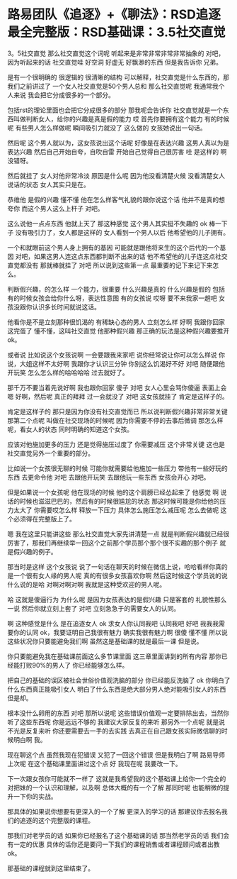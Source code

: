 # 路易团队《追逐》+《聊法》：RSD追逐最全完整版：RSD基础课：3.5社交直觉

3。5社交直觉 那么社交直觉这个词呢 听起来是非常非常非常非常抽象的 对吧，因为听起来的话 社交直觉哇 好空洞 好虚无 好飘渺的东西 但是我告诉你 兄弟。

是有一个很明确的 很逻辑的 很清晰的结构 可以解释，社交直觉是什么东西的，那我们之前讲过了 一个女人社交直觉是50个男人总和 那么社交直觉呢 我通常我个人来说 我会把它分成很多的一个部分。

包括rst的理论里面也会把它分成很多的部分 那我呢会告诉你 社交直觉就是一个东西叫做判断女人，给你的兴趣是真是假的能力 哎 首先你要拥有这个能力 有的时候呢 有些男人怎么样做呢 瞬间吸引力就没了 这么做的 女孩她说出一句话。

然后呢 这个男人就以为，这女孩说出这个话呢 好像是在表达兴趣 这男人真以为是表达兴趣 然后自己开始自夸，自吹自雷 开始自己觉得自己很厉害 哇 是这样的 啊 没错呀。

然后就挂了 女人对他非常冷淡 原因是什么呢 因为他没看清楚火候 没看清楚女人说话的状态 女人其实只是在。

恭维他 是假的兴趣 懂不懂 他在怎么样客气礼貌的跟你说这个话 他并不是真的想夸你 而这个男人这么上杆子 对吧。

这么说他一点点东西 他就上天了 那这种感觉 这个男人其实挺不失趣的 ok 棒一下子 没有吸引力了，女人都是这样的 女人看到一个男人以后 他希望他的儿子拥有。

一个和就眼前这个男人身上拥有的基因 可能就是跟他将来生的这个后代的一个基因 对吧，如果这男人连这点东西都判断不出来的话 他不希望他的儿子连这点社交直觉都没有 那就棒就挂了 对吧 所以说到这些第一点 最重要的记下来记下来怎么。

判断假兴趣，的怎么样 一个能力，很重要 什么兴趣是真的 什么兴趣是假的 包括有的时候女孩会给你什么呀，表达性意图 有的女孩说 哎呀 要不来我家一趟吧 女孩没跟你认识多长时间就说这话。

他看你是不是立刻那种很饥渴的 有稀缺心态的男人 立刻怎么样 好啊 我跟你回家 这完蛋了 懂不懂，这叫社交直觉 他那种假兴趣 那正确的玩法是这种假兴趣要推开 ok。

或者说 比如说这个女孩说啊 一会要跟我来家吧 说你经常说让你可以怎么样说 你说，大姐这样不太好啊 我跟你才认识三分钟 你别这么饥渴好不好 对吧 随便跟他开玩笑 怎么怎么样的哈哈哈哈 过去就好了。

那千万不要当着先说好啊 我也跟你回家 傻子 对吧 女人心里会骂你傻逼 表面上会嗯 好啊，然后呢 真正的拜拜 过一会就没了 对吧 这女孩就挂了 肯定是这样子的。

肯定是这样子的 那只是因为你没有社交直觉而已 所以说判断假兴趣非常非常关键 那第二个点呢 叫做在社交现场的时候呢 因为你需要不停的去事后微调 那怎么样呢，看女人的状态 同时明确的知道这个女孩。

应该对他施加更多的压力 还是觉得施压过度了 你需要减压 这个非常关键 这也是社交直觉另外一个重要的部分。

比如说一个女孩很无聊的时候 可能你就需要给他施加一些压力 带他有一些好玩的东西 去更命令他 对吧 去跟他开玩笑 去跟他玩一些东西 女孩会开心 对吧。

但是如果说一个女孩呢 他在现场的时候 他的这个肩膀已经怂起来了 他感觉 啊 说话的时候也滋滋巴巴的，然后有的时候很尴尬的状态 那这时候可能是你给他的压力太大了 你需要哎怎么样 释放一下压力 具体怎么施压怎么减压呢 怎么去做呢 这个必须得在完整版上了。

嗯 我在这里只能讲这些 那么社交直觉大家先讲清楚一点 就是判断假兴趣就已经很厉害了，那我们再继续举一回这个之前那个学员那个那个很不实趣的那个例子 就是假兴趣的例子。

那当时是这样 这个女孩说 说了一句话在聊天的时候在微信上说，哈哈看样你真的是一个很有女人缘的男人呢 真的有很多女孩喜欢你啊 然后这时候这个学员说的说什么说的是哈 对啊对啊对啊 我就是这种受欢迎的男人呢。

哈 这就是傻逼行为 为什么呢 是因为女孩表达的是假兴趣 只是客套的 礼貌性那么一说 然后你就立刻上套了 对吧 立刻急急于的需要女人的认同。

啊 这种感觉是什么 是在追逐女人 ok 求女人你认同我吧 认同我吧 好吧 我我我需要你的认同 ok，我要证明自己我很有魅力 确实我很有魅力啊 很傻 懂不懂 所以说这些状况你只要能避免我们啊 虽然这是基础课的就是最后一课 但是说。

你只要能避免我在基础课前面这么多节课里面 这三章里面讲到的所有内容 那你已经能打败90%的男人了 你已经能够怎么样。

把自己的基础的误区被社会世俗价值观洗脑的部分 你已经能反洗脑了 ok 你明白了什么东西真正能吸引女人 明白了什么东西是绝大部分男人绝对能吸引女人的东西 但是却。

根本没什么卵用的东西 对吧 那所以说呢 这些错误价值观一定要排除出去，当然你听了这些东西呢 你是远远不够的 我建议大家反复的来听 那另外一个点呢 就是说不光是反复来听 你还要需要去一手的去实践 去真正在自己跟女孩实际微信聊的时候明白啊 我。

现在聊这个点 虽然我现在犯错误 又犯了一回这个错误 但是我明白了啊 路易导师上次呢 在这个基础课里面讲过这个点 好 我现在呢 我要改一下。

下一次跟女孩你可能就不一样了 这就是我希望我的这个基础课上给你一个完全的对把妹的一个认识和理解，以及啊 总体大概的有一个了解 那同时呢 也能稍微的提升一下你的实战。

那具体的如果说你想要有更深入的一个了解 更深入的学习的话 那建议你去报名我们的追逐的这个完整版的课程。

那我们对老学员的话 如果你已经报名了这个基础课的话 那当然老学员的话 我们会有一定的优惠 具体的话你还是要问一下我们的课程销售或者课程顾问或者出教 ok。

那基础的课程就到这里结束了。